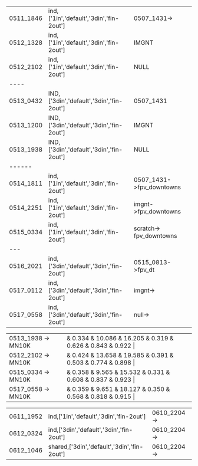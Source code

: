 

||||
|---|---|---|
|0511_1846|ind,['1in','default','3din','fin-2out']|0507_1431->|
|0512_1328|ind,['1in','default','3din','fin-2out']|IMGNT|
|0512_2102|ind,['1in','default','3din','fin-2out']|NULL|
|----||
|0513_0432|IND,['3din','default','3din','fin-2out']|0507_1431|
|0513_1200|IND,['3din','default','3din','fin-2out']|IMGNT|
|0513_1938|IND,['3din','default','3din','fin-2out']|NULL|
|------|||
|0514_1811|ind,['1in','default','3din','fin-2out']|0507_1431->fpv_downtowns|
|0514_2251|ind,['1in','default','3din','fin-2out']|imgnt->fpv_downtowns
|0515_0334|ind,['1in','default','3din','fin-2out']|scratch-> fpv_downtowns|
|---|
|0516_2021|ind,['3din','default','3din','fin-2out']|0515_0813->fpv_dt|
|0517_0112|ind,['3din','default','3din','fin-2out']|imgnt->
|0517_0558|ind,['3din','default','3din','fin-2out']|null-> 


||||
|---|---|---|
|0513_1938 -> MN10K|&   0.334  &  10.086  &  16.205  &   0.319  &   0.626  &   0.843  &   0.922  \\|
|0512_2102 -> MN10K|&   0.424  &  13.658  &  19.585  &   0.391  &   0.503  &   0.774  &   0.898  \\|
|0515_0334 -> MN10K|&   0.358  &   9.565  &  15.532  &   0.331  &   0.608  &   0.837  &   0.923  \\|
|0517_0558 -> MN10K|&   0.359  &   9.651  &  18.127  &   0.350  &   0.568  &   0.818  &   0.915  \\|



||||
|---|---|---|
|0611_1952|ind,['1in','default','3din','fin-2out']|0610_2204->
|0612_0324|ind,['3din','default','3din','fin-2out']|0610_2204->
|0612_1046|shared,['3din','default','3din','fin-2out']|0610_2204->